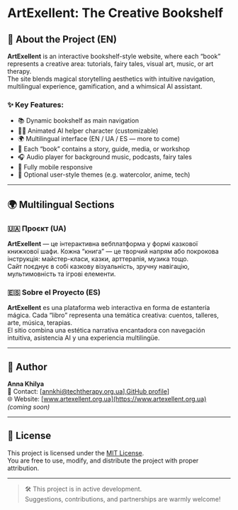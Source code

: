 # ArtExellent: The Creative Bookshelf

## 📖 About the Project (EN)
**ArtExellent** is an interactive bookshelf-style website, where each “book” represents a creative area: tutorials, fairy tales, visual art, music, or art therapy.  
The site blends magical storytelling aesthetics with intuitive navigation, multilingual experience, gamification, and a whimsical AI assistant.

### ✨ Key Features:
- 📚 Dynamic bookshelf as main navigation
- 🧙‍♂️ Animated AI helper character (customizable)
- 🌍 Multilingual interface (EN / UA / ES — more to come)
- 📖 Each “book” contains a story, guide, media, or workshop
- 🎧 Audio player for background music, podcasts, fairy tales
- 📱 Fully mobile responsive
- 🎨 Optional user-style themes (e.g. watercolor, anime, tech)

---

## 🌍 Multilingual Sections

### 🇺🇦 Проєкт (UA)
**ArtExellent** — це інтерактивна вебплатформа у формі казкової книжкової шафи. Кожна “книга” — це творчий напрям або покрокова інструкція: майстер-класи, казки, арттерапія, музика тощо.  
Сайт поєднує в собі казкову візуальність, зручну навігацію, мультимовність та ігрові елементи.

### 🇪🇸 Sobre el Proyecto (ES)
**ArtExellent** es una plataforma web interactiva en forma de estantería mágica. Cada “libro” representa una temática creativa: cuentos, talleres, arte, música, terapias.  
El sitio combina una estética narrativa encantadora con navegación intuitiva, asistencia AI y una experiencia multilingüe.

---

## 👤 Author
**Anna Khilya**  
📧 Contact: [annkhi@techtherapy.org.ua],[GitHub profile](https://github.com/anytakhilya)]  
🌐 Website: [www.artexellent.org.ua](https://www.artexellent.org.ua) *(coming soon)*

---

## 📄 License
This project is licensed under the [MIT License](LICENSE).  
You are free to use, modify, and distribute the project with proper attribution.

---

> 🛠️ This project is in active development.  
> Suggestions, contributions, and partnerships are warmly welcome!
